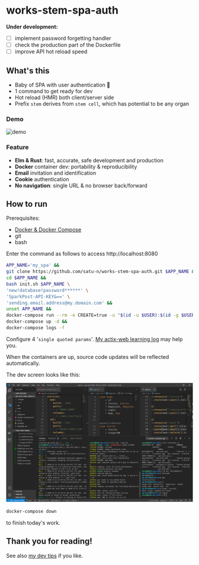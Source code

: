 # works-stem-spa-auth

__Under development:__

- [ ] implement password forgetting handler
- [ ] check the production part of the Dockerfile
- [ ] improve API hot reload speed

[demo]: _images/demo.gif
[docker]: https://docs.docker.com/get-docker/
[how to email]: https://github.com/satu-n/study-actix-web-simple-auth-server#using-sparkpost-to-send-registration-email
[tips]: https://github.com/satu-n/tips

## What's this

* Baby of SPA with user authentication &#x1F476;
* 1 command to get ready for dev
* Hot reload (HMR) both client/server side
* Prefix `stem` derives from `stem cell`, which has potential to be any organ

### Demo

![demo][demo]

### Feature

* __Elm & Rust__: fast, accurate, safe development and production
* __Docker__ container dev: portability & reproducibility
* __Email__ invitation and identification
* __Cookie__ authentication
* __No navigation__: single URL & no browser back/forward

## How to run

Prerequisites:

* [Docker & Docker Compose][docker]
* git
* bash

Enter the command as follows to access http://localhost:8080

```bash
APP_NAME='my_spa' &&
git clone https://github.com/satu-n/works-stem-spa-auth.git $APP_NAME &&
cd $APP_NAME &&
bash init.sh $APP_NAME \
'new!database!password******' \
'SparkPost-API-KEY&==' \
'sending.email.address@my.domain.com' &&
unset APP_NAME &&
docker-compose run --rm -e CREATE=true -u "$(id -u $USER):$(id -g $USER)" web &&
docker-compose up -d &&
docker-compose logs -f
```

Configure 4 '`single quoted params`'.
[My actix-web learning log][how to email] may help you.

When the containers are up,
source code updates will be reflected automatically.

The dev screen looks like this:

![dev_screen](_images/dev_screen.png)

```bash
docker-compose down
```

to finish today's work.

## Thank you for reading!

See also [my dev tips][tips] if you like.
